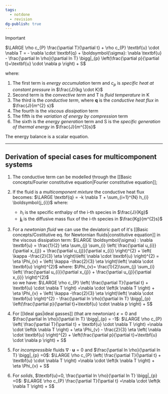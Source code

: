 ```yaml
---
tags:
  - notdone
  - revision
dg-publish: true
---
```

>[!important]
>$\LARGE \rho c_{P} \frac{\partial T}{\partial t} + \rho c_{P} \textbf{u} \cdot \nabla T = - \nabla \cdot \textbf{q} + \boldsymbol{\sigma}: \nabla \textbf{u} - \frac{\partial ln \rho}{\partial ln T} \bigg|_{p} \left(\frac{\partial p}{\partial t}+\textbf{u} \cdot \nabla p \right) + S$

where:
1. The first term is *energy accumulation* term and $c_{p}$ is *specific heat at constant pressure* in $\frac{J}{kg \cdot K}$
2. Second term is the *convective term* and T is *fluid temperature* in K
3. The third is the *conductive term*, where $\textbf{q}$ is the *conductive heat flux* in $\frac{J}{m^{2} s}$
4. The fourth is the *viscous dissipation* term 
5. The fifth is the *variation of energy by compression* term
6. The sixth is the *energy generation* term and S is the *specific generation of thermal energy* in $\frac{J}{m^{3}s}$

The energy balance is a scalar equation. 

---
## Derivation of special cases for multicomponent systems

1. The conductive term can be modelled through the [[Basic concepts/Fourier constitutive equation|Fourier constitutive equation]]; 
2. If the fluid is a *multicomponent mixture* the conductive heat flux becomes:  $\LARGE \textbf{q} = -k \nabla T + \sum_{i=1}^{N} h_{i} \boldsymbol{j_{i}}$  where: 
	-  $h_{i}$ is the specific enthalpy of the i-th species in $\frac{J}{Kg}$ 
	-  $\boldsymbol{j_{i}}$ is the diffusive mass flux of the i-th species in $\frac{Kg}{m^{2}s}$ 
3. For a *newtonian fluid* we can use the deviatoric part of it's [[Basic concepts/Costitutive eq. for Newtornian fluids|constitutive equation]] in the viscous dissipation term:
	$\LARGE \boldsymbol{\sigma} : \nabla \textbf{u} = \frac{1}{2} \eta \sum_{j} \sum_{i} \left( \frac{\partial u_{i}}{\partial x_{j}} + \frac{\partial u_{j}}{\partial x_{i}} \right)^{2} + \left(  \kappa -\frac{2}{3} \eta  \right)\left( \nabla \cdot \textbf{u} \right)^{2} = \eta \Phi_{v} + \left(  \kappa -\frac{2}{3} \eta  \right)\left( \nabla \cdot \textbf{u} \right)^{2}$
	where:
	$\Phi_{v}= \frac{1}{2}\sum_{j} \sum_{i} \left( \frac{\partial u_{i}}{\partial x_{j}} + \frac{\partial u_{j}}{\partial x_{i}} \right)^{2}$  	
	so we have:
	$\LARGE \rho c_{P} \left(  \frac{\partial T}{\partial t} +  \textbf{u} \cdot \nabla T \right) =\nabla \cdot \left(k \nabla T \right) + \eta \Phi_{v} + \left(  \kappa -\frac{2}{3} \eta  \right)\left( \nabla \cdot \textbf{u} \right)^{2} - \frac{\partial ln \rho}{\partial ln T} \bigg|_{p} \left(\frac{\partial p}{\partial t}+\textbf{u} \cdot \nabla p \right) + S$
4. For [[Ideal gas|ideal gasses]] (that are newtonian) $\kappa = 0$ and $\frac{\partial ln \rho}{\partial ln T} \bigg|_{p} = -1$:
	$\LARGE \rho c_{P} \left(  \frac{\partial T}{\partial t} +  \textbf{u} \cdot \nabla T \right) =\nabla \cdot \left(k \nabla T \right) + \eta \Phi_{v} - \frac{2}{3} \eta \left( \nabla \cdot \textbf{u} \right)^{2} + \left(\frac{\partial p}{\partial t}+\textbf{u} \cdot \nabla p \right) + S$ 
5.  For *incompressible* fluids $\nabla \cdot \textbf{u} = 0$ and $\frac{\partial ln \rho}{\partial ln T} \bigg|_{p} =0$:
	$\LARGE \rho c_{P} \left(  \frac{\partial T}{\partial t} +  \textbf{u} \cdot \nabla T \right) =\nabla \cdot \left(k \nabla T \right) + \eta \Phi_{v} + S$

6. For *solids*, $\textbf{u}=0, \frac{\partial ln \rho}{\partial ln T} \bigg|_{p} =0$:
	$\LARGE \rho c_{P} \frac{\partial T}{\partial t} =\nabla \cdot \left(k \nabla T \right) + S$ 


